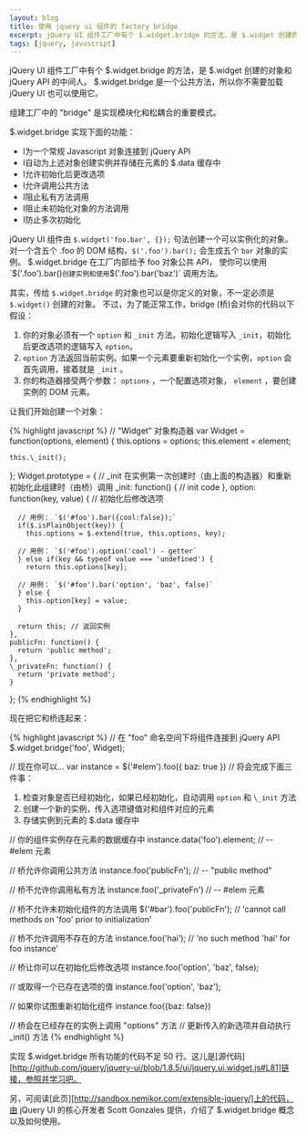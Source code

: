```yaml
---
layout: blog
title: 使用 jquery ui 组件的 factory bridge
excerpt: jQuery UI 组件工厂中有个 $.widget.bridge 的方法，是 $.widget 创建的对象和 jQuery API 的中间人。$.widget.bridge 是一个公共方法，所以你不需要加载 jQuery UI 也可以使用它。
tags: [jquery, javascript]
---
```


jQuery UI 组件工厂中有个 $.widget.bridge 的方法，是 $.widget 创建的对象和 jQuery API 的中间人。
$.widget.bridge 是一个公共方法，所以你不需要加载 jQuery UI 也可以使用它。

组建工厂中的 "bridge" 是实现模块化和松耦合的重要模式。

$.widget.bridge 实现下面的功能：

* l为一个常规 Javascript 对象连接到 jQuery API
* l自动为上述对象创建实例并存储在元素的 $.data 缓存中
* l允许初始化后更改选项
* l允许调用公共方法
* l阻止私有方法调用
* l阻止未初始化对象的方法调用
* l防止多次初始化

jQuery UI 组件由 `$.widget('foo.bar', {});` 句法创建一个可以实例化的对象。
对一个含五个 .foo 的 DOM 结构，`$('.foo').bar();` 会生成五个 `bar` 对象的实例。
$.widget.bridge 在工厂内部给予 foo 对象公共 API，
使你可以使用 `$('.foo').bar()` 创建实例和使用 `$('.foo').bar('baz')` 调用方法。

其实，传给 `$.widget.bridge` 的对象也可以是你定义的对象，不一定必须是 `$.widget()` 创建的对象。
不过，为了能正常工作，bridge (桥)会对你的代码以下假设：

1. 你的对象必须有一个 `option` 和 `_init` 方法。初始化逻辑写入 `_init`，初始化后更改选项的逻辑写入 `option`。
2. `option` 方法返回当前实例。如果一个元素要重新初始化一个实例，`option` 会首先调用，接着就是 `_init` 。
3. 你的构造器接受两个参数： `options` ，一个配置选项对象， `element` ，要创建实例的 DOM 元素。

让我们开始创建一个对象：

  {% highlight javascript %}
  // "Widget" 对象构造器
  var Widget = function(options, element) {
    this.options = options;
    this.element = element;

    this.\_init();
  };
  Widget.prototype = {
    // \_init 在实例第一次创建时（由上面的构造器）和重新初始化此组建时（由桥）调用
    \_init: function() {
      // init code
    },
    option: function(key, value) {
      // 初始化后修改选项

      // 用例： `$('#foo').bar({cool:false});`
      if($.isPlainObject(key)) {
        this.options = $.extend(true, this.options, key);

      // 用例： `$('#foo').option('cool') - getter`
      } else if(key && typeof value === 'undefined') {
        return this.options[key];

      // 用例： `$('#foo').bar('option', 'baz', false)`
      } else {
        this.option[key] = value;
      }

      return this; // 返回实例
    },
    publicFn: function() {
      return 'public method';
    },
    \_privateFn: function() {
      return 'private method';
    }
  };
  {% endhighlight %}

现在把它和桥连起来：

  {% highlight javascript %}
  // 在 "foo" 命名空间下将组件连接到 jQuery API
  $.widget.bridge('foo', Widget);

  // 现在你可以…
  var instance = $('#elem').foo({
    baz: true
  })
  // 将会完成下面三件事：
  1. 检查对象是否已经初始化，如果已经初始化，自动调用 `option` 和 `\_init` 方法
  2. 创建一个新的实例，传入选项键值对和组件对应的元素
  3. 存储实例到元素的 $.data 缓存中

  // 你的组件实例存在元素的数据缓存中
  instance.data('foo').element; // -- #elem 元素

  // 桥允许你调用公共方法
  instance.foo('publicFn'); // -- "public method"

  // 桥不允许你调用私有方法
  instance.foo('\_privateFn') // -- #elem 元素

  // 桥不允许未初始化组件的方法调用
  $('#bar').foo('publicFn'); // 'cannot call methods on 'foo' prior to initialization'

  // 桥不允许调用不存在的方法
  instance.foo('hai'); // 'no such method 'hai' for foo instance'

  // 桥让你可以在初始化后修改选项
  instance.foo('option', 'baz', false);

  // 或取得一个已存在选项的值
  instance.foo('option', 'baz');

  // 如果你试图重新初始化组件
  instance.foo({baz: false})

  // 桥会在已经存在的实例上调用 "options" 方法
  // 更新传入的新选项并自动执行 \_init() 方法
  {% endhighlight %}

实现 $.widget.bridge 所有功能的代码不足 50 行。这儿是[源代码][http://github.com/jquery/jquery-ui/blob/1.8.5/ui/jquery.ui.widget.js#L81]链接，参照并学习吧。

另，可阅读[此页][http://sandbox.nemikor.com/extensible-jquery/]上的代码，由 jQuery UI 的核心开发者 Scott Gonzales 提供，介绍了 $.widget.bridge 概念以及如何使用。

